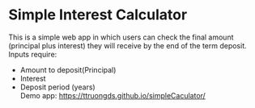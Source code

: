 # Simple Interest Calculator
This is a simple web app in which users can check the final amount (principal plus interest) they will receive by the end of the term deposit. <br>
Inputs require: <br>
- Amount to deposit(Principal)
- Interest
- Deposit period (years) <br>
Demo app: https://ttruongds.github.io/simpleCaculator/
